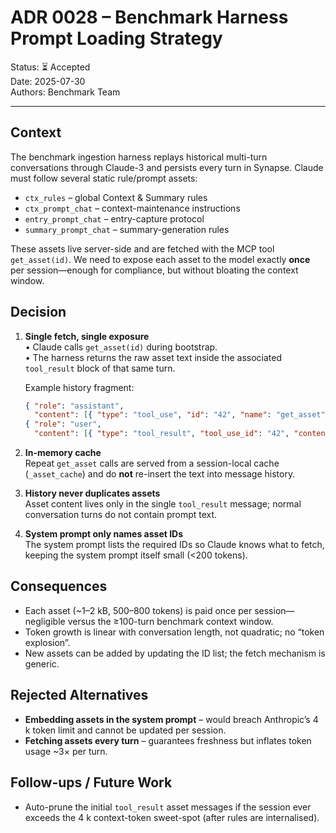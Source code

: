 # ADR 0028 – Benchmark Harness Prompt Loading Strategy

Status: ⏳ Accepted  
Date: 2025-07-30  
Authors: Benchmark Team

---

## Context

The benchmark ingestion harness replays historical multi-turn conversations through Claude-3 and persists every turn in Synapse. Claude must follow several static rule/prompt assets:

* `ctx_rules` – global Context & Summary rules  
* `ctx_prompt_chat` – context-maintenance instructions  
* `entry_prompt_chat` – entry-capture protocol  
* `summary_prompt_chat` – summary-generation rules

These assets live server-side and are fetched with the MCP tool `get_asset(id)`. We need to expose each asset to the model exactly **once** per session—enough for compliance, but without bloating the context window.

## Decision

1. **Single fetch, single exposure**  
   • Claude calls `get_asset(id)` during bootstrap.  
   • The harness returns the raw asset text inside the associated `tool_result` block of that same turn.

   Example history fragment:
   ```json
   { "role": "assistant",
     "content": [{ "type": "tool_use", "id": "42", "name": "get_asset", "input": { "id": "entry_prompt_chat" }}] },
   { "role": "user",
     "content": [{ "type": "tool_result", "tool_use_id": "42", "content": "<full prompt text here>" }] }
   ```

2. **In-memory cache**  
   Repeat `get_asset` calls are served from a session-local cache (`_asset_cache`) and do **not** re-insert the text into message history.

3. **History never duplicates assets**  
   Asset content lives only in the single `tool_result` message; normal conversation turns do not contain prompt text.

4. **System prompt only names asset IDs**  
   The system prompt lists the required IDs so Claude knows what to fetch, keeping the system prompt itself small (<200 tokens).

## Consequences

* Each asset (~1–2 kB, 500–800 tokens) is paid once per session—negligible versus the ≥100-turn benchmark context window.
* Token growth is linear with conversation length, not quadratic; no “token explosion”.
* New assets can be added by updating the ID list; the fetch mechanism is generic.

## Rejected Alternatives

* **Embedding assets in the system prompt** – would breach Anthropic’s 4 k token limit and cannot be updated per session.
* **Fetching assets every turn** – guarantees freshness but inflates token usage ~3× per turn.

## Follow-ups / Future Work

* Auto-prune the initial `tool_result` asset messages if the session ever exceeds the 4 k context-token sweet-spot (after rules are internalised). 